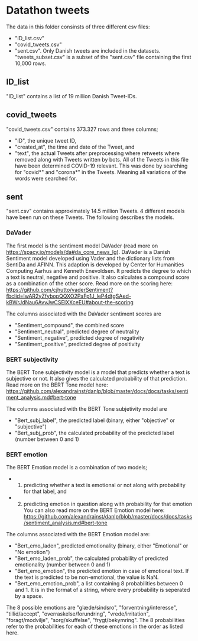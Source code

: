 # Datathon tweets
The data in this folder consinsts of three different csv files: 
- "ID_list.csv" 
- "covid_tweets.csv"
- "sent.csv". 
Only Danish tweets are included in the datasets.
"tweets_subset.csv" is a subset of the "sent.csv" file containing the first 10,000 rows. 

## ID_list
"ID_list" contains a list of 19 million Danish Tweet-IDs. 

## covid_tweets
"covid_tweets.csv" contains 373.327 rows and three columns; 
- "ID", the unique tweet ID, 
- "created_at", the time and date of the Tweet, and 
- "text", the actual Tweets after preprocessing where retweets where removed along with Tweets written by bots. 
All of the Tweets in this file have been determined COVID-19 relevant. This was done by searching for "covid*" and "corona*" in the Tweets. Meaning all variations of the words were searched for. 

## sent
"sent.csv" contains approximately 14.5 million Tweets. 4 different models have been run on these Tweets. 
The following describes the models. 

### DaVader
The first model is the sentiment model DaVader (read more on https://spacy.io/models/da#da_core_news_lg). DaVader is a Danish Sentiment model developed using Vader and the dictionary lists from SentiDa and AFINN. This adaption is developed by Center for Humanities Computing Aarhus and Kenneth Enevoldsen.
It predicts the degree to which a text is neutral, negative and positive. 
It also calculates a compound score as a combination of the other score. Read more on the scoring here:
https://github.com/cjhutto/vaderSentiment?fbclid=IwAR2yZfybopQQXO2PaFp1J_leP4dtgSAed-kBWrJdNau6AvvJwCSEIXXceEU#about-the-scoring 

The columns associated with the DaVader sentiment scores are
- "Sentiment_compound", the combined score 
- "Sentiment_neutral", predicted degree of neutrality
- "Sentiment_negative", predicted degree of negativity
- "Sentiment_positive", predicted degree of positivity

### BERT subjectivity 
The BERT Tone subjectivity model is a model that predicts whether a text is subjective or not.
It also gives the calculated probability of that prediction. Read more on the BERT Tone model here: 
https://github.com/alexandrainst/danlp/blob/master/docs/docs/tasks/sentiment_analysis.md#bert-tone

The columns associated with the BERT Tone subjetivity model are
- "Bert_subj_label", the predicted label (binary, either "objective" or "subjective")
- "Bert_subj_prob", the calculated probability of the predicted label (number between 0 and 1)

### BERT emotion
The BERT Emotion model is a combination of two models;
- 1) predicting whether a text is emotional or not along with probability for that label, and
- 2) predicting emotion in question along with probability for that emotion
You can also read more on the BERT Emotion model here:
https://github.com/alexandrainst/danlp/blob/master/docs/docs/tasks/sentiment_analysis.md#bert-tone

The columns associated with the BERT Emotion model are:
- "Bert_emo_laden", predicted emotionality (binary, either "Emotional" or "No emotion")
- "Bert_emo_laden_prob", the calculated probability of predicted emotionality (number between 0 and 1)
- "Bert_emo_emotion", the predicted emotion in case of emotional text. If the text is predicted to be non-emotional, the value is NaN. 
- "Bert_emo_emotion_prob", a list containing 8 probabilities between 0 and 1. It is in the format of a string, where every probability is seperated by a space.

The 8 possible emotions are "glæde/sindsro", "forventning/interesse", "tillid/accept", "overraskelse/forundring", "vrede/irritation", "foragt/modvilje", "sorg/skuffelse", "frygt/bekymring". 
The 8 probabilities refer to the probabilities for each of these emotions in the order as listed here. 